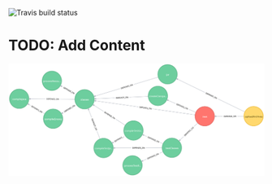 ![Travis build status](https://api.travis-ci.org/mahnkong/gteg2neo4j.svg?branch=develop)

# TODO: Add Content

![Task Graph Visualization](./markdown-resources/graph.svg?raw=true)
